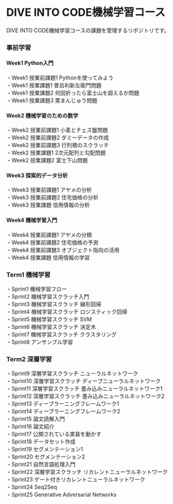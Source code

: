 # DIVE INTO CODE機械学習コース

DIVE INTO CODE機械学習コースの課題を管理するリポジトリです。

### 事前学習
#### Week1 Python入門  
・Week1 授業前課題1 Pythonを使ってみよう  
・Week1 授業課題1 曽呂利新左衛門問題  
・Week1 授業課題2 何回折ったら富士山を超えるか問題  
・Week1 授業課題3 栗まんじゅう問題  
#### Week2 機械学習のための数学  
・Week2 授業前課題1 小麦とチェス盤問題  
・Week2 授業前課題2 ダミーデータの作成  
・Week2 授業前課題3 行列積のスクラッチ  
・Week2 授業課題1 2次元配列と勾配問題  
・Week2 授業課題2 富士下山問題  
#### Week3 探索的データ分析  
・Week3 授業前課題1 アヤメの分析  
・Week3 授業前課題2 住宅価格の分析  
・Week3 授業課題 信用情報の分析  
#### Week4 機械学習入門  
・Week4 授業前課題1 アヤメの分類  
・Week4 授業前課題2 住宅価格の予測  
・Week4 授業前課題3 オブジェクト指向の活用  
・Week4 授業課題 信用情報の学習  
### Term1 機械学習  
・Sprint1 機械学習フロー  
・Sprint2 機械学習スクラッチ入門  
・Sprint3 機械学習スクラッチ 線形回帰  
・Sprint4 機械学習スクラッチ ロジスティック回帰  
・Sprint5 機械学習スクラッチ SVM  
・Sprint6 機械学習スクラッチ 決定木  
・Sprint7 機械学習スクラッチ クラスタリング  
・Sprint8 アンサンブル学習  
### Term2 深層学習
・Sprint9 深層学習スクラッチ ニューラルネットワーク  
・Sprint10 深層学習スクラッチ ディープニューラルネットワーク  
・Sprint11 深層学習スクラッチ 畳み込みニューラルネットワーク1  
・Sprint12 深層学習スクラッチ 畳み込みニューラルネットワーク2  
・Sprint13 ディープラーニングフレームワーク1  
・Sprint14 ディープラーニングフレームワーク2  
・Sprint15 論文読解入門  
・Sprint16 論文紹介  
・Sprint17 公開されている実装を動かす  
・Sprint18 データセット作成  
・Sprint19 セグメンテーション1  
・Sprint20 セグメンテーション2  
・Sprint21 自然言語処理入門  
・Sprint22 深層学習スクラッチ リカレントニューラルネットワーク  
・Sprint23 ゲート付きリカレントニューラルネットワーク  
・Sprint24 Seq2Seq  
・Sprint25 Generative Adversarial Networks  
